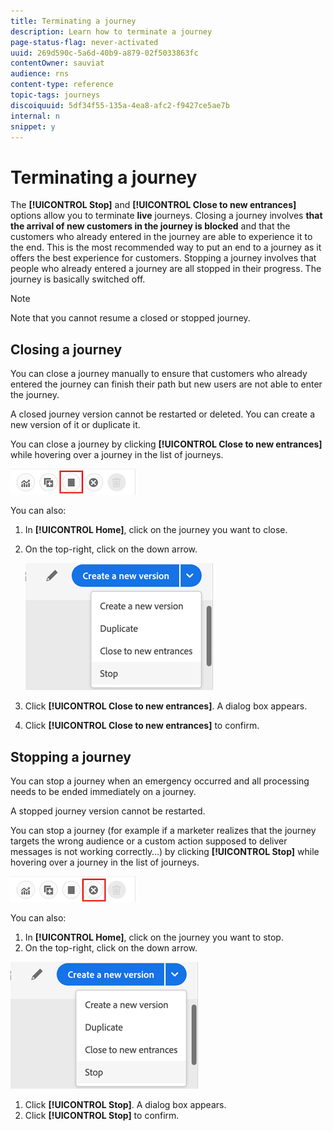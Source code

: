 ```yaml
---
title: Terminating a journey
description: Learn how to terminate a journey
page-status-flag: never-activated
uuid: 269d590c-5a6d-40b9-a879-02f5033863fc
contentOwner: sauviat
audience: rns
content-type: reference
topic-tags: journeys
discoiquuid: 5df34f55-135a-4ea8-afc2-f9427ce5ae7b
internal: n
snippet: y
---
```


# Terminating a journey

The **[!UICONTROL Stop]** and **[!UICONTROL Close to new entrances]** options allow you to terminate **live** journeys. Closing a journey involves **that the arrival of new customers in the journey is blocked** and that the customers who already entered in the journey are able to experience it to the end. This is the most recommended way to put an end to a journey as it offers the best experience for customers. Stopping a journey involves that people who already entered a journey are all stopped in their progress. The journey is basically switched off.

>[!NOTE]
>
>Note that you cannot resume a closed or stopped journey.

## Closing a journey

You can close a journey manually to ensure that customers who already entered the journey can finish their path but new users are not able to enter the journey.

A closed journey version cannot be restarted or deleted. You can create a new version of it or duplicate it.

You can close a journey by clicking **[!UICONTROL Close to new entrances]** while hovering over a journey in the list of journeys.

![](../assets/do-not-localize/journey-finish-quick-action.png)

You can also:

1. In **[!UICONTROL Home]**, click on the journey you want to close.
1. On the top-right, click on the down arrow.

    ![](../assets/finish_drop_down_list.png)

1. Click **[!UICONTROL Close to new entrances]**. A dialog box appears.
1. Click **[!UICONTROL Close to new entrances]** to confirm.

## Stopping a journey

You can stop a journey when an emergency occurred and all processing needs to be ended immediately on a journey.

A stopped journey version cannot be restarted.

You can stop a journey (for example if a marketer realizes that the journey targets the wrong audience or a custom action supposed to deliver messages is not working correctly…) by clicking **[!UICONTROL Stop]** while hovering over a journey in the list of journeys.

![](../assets/do-not-localize/journey-stop-quick-action.png)

You can also:

1. In **[!UICONTROL Home]**, click on the journey you want to stop.
1. On the top-right, click on the down arrow.

  ![](../assets/finish_drop_down_list.png)

1. Click **[!UICONTROL Stop]**. A dialog box appears.
1. Click **[!UICONTROL Stop]** to confirm.
